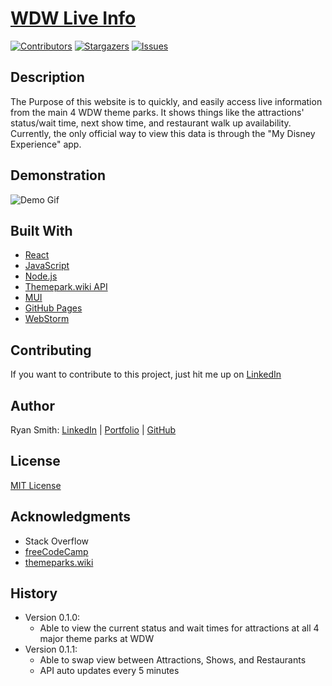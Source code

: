 # [WDW Live Info](https://rpsmith77.github.io/wait_times/)
<!-- PROJECT SHIELDS -->
[![Contributors][contributors-shield]][contributors-url]
[![Stargazers][stars-shield]][stars-url]
[![Issues][issues-shield]][issues-url]

## Description

The Purpose of this website is to quickly, and easily access live information from the main 4 WDW theme parks. It shows
things like the attractions' status/wait time, next show time, and restaurant walk up availability. Currently, the only
official way to view this data is through the "My Disney Experience" app.

## Demonstration

![Demo Gif](./Demo.gif)

## Built With

- [React](https://reactjs.org/)
- [JavaScript](https://www.javascript.com/)
- [Node.js](https://nodejs.org/en/)
- [Themepark.wiki API](https://api.themeparks.wiki/docs/v1/)
- [MUI](https://mui.com/)
- [GitHub Pages](https://pages.github.com/)
- [WebStorm](https://www.jetbrains.com/webstorm/)

## Contributing

If you want to contribute to this project, just hit me up on [LinkedIn](https://www.linkedin.com/in/ryan--smith/)

## Author

Ryan Smith: [LinkedIn](https://www.linkedin.com/in/ryan--smith/) | [Portfolio](https://rpsmith.me/)
| [GitHub](https://github.com/rpsmith77)

## License

[MIT License](./License.md)

## Acknowledgments

- Stack Overflow
- [freeCodeCamp](https://www.freecodecamp.org/news)
- [themeparks.wiki](https://themeparks.wiki/)

## History

- Version 0.1.0:
    - Able to view the current status and wait times for attractions at all 4 major theme parks at WDW
- Version 0.1.1:
    - Able to swap view between Attractions, Shows, and Restaurants
    - API auto updates every 5 minutes

<!-- MARKDOWN LINKS & IMAGES -->
<!-- https://www.markdownguide.org/basic-syntax/#reference-style-links -->

[contributors-shield]: https://img.shields.io/github/contributors/rpsmith77/wait_times.svg?style=for-the-badge

[contributors-url]: https://github.com/rpsmith77/wait_times/graphs/contributors

[stars-shield]: https://img.shields.io/github/stars/rpsmith77/wait_times.svg?style=for-the-badge

[stars-url]: https://github.com/rpsmith77/wait_times/stargazers

[issues-shield]: https://img.shields.io/github/issues/rpsmith77/wait_times.svg?style=for-the-badge

[issues-url]: https://github.com/rpsmith77/wait_times/issues
